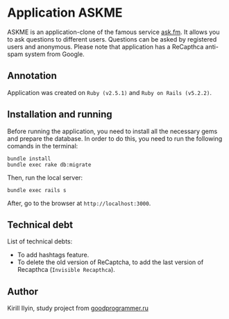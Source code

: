 # Application ASKME

ASKME is an application-clone of the famous service [ask.fm](https://ask.fm/). It allows you to ask questions to different users. Questions can be asked by registered users and anonymous. Please note that application has a ReCapthca anti-spam system from Google.


## Annotation

Application was created on `Ruby (v2.5.1)` and `Ruby on Rails (v5.2.2)`.

## Installation and running

Before running the application, you need to install all the necessary gems and prepare the database. In order to do this, you need to run the following comands in the terminal:

```
bundle install
bundle exec rake db:migrate
```

Then, run the local server:

```
bundle exec rails s
```

After, go to the browser at `http://localhost:3000`.

## Technical debt

List of technical debts:
* To add hashtags feature.
* To delete the old version of ReCaptcha, to add the last version of Recapthca (`Invisible Recapthca`).

## Author

Kirill Ilyin, study project from [goodprogrammer.ru](https://goodprogrammer.ru/)
